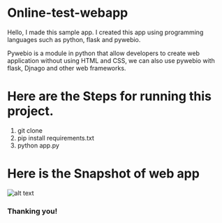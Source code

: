 # Online-test-webapp
Hello, I made this sample app. I created this app using programming languages such as python, flask and pywebio. <br>

Pywebio is a module in python that allow developers to create web application without using HTML and CSS, we can also use pywebio with flask, Djnago and other web frameworks.

# Here are the Steps for running this project.
1. git clone<br>
2. pip install requirements.txt<br>
3. python app.py<br>

# Here is the Snapshot of web app

![alt text](https://github.com/kavyanshpandey/online-test-webapp/blob/main/Snapshots/20210417_201343.jpg)
<br>

### Thanking you!
